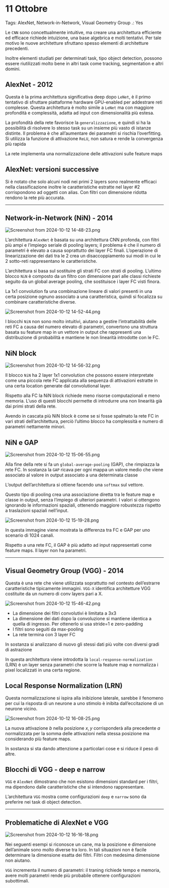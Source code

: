 # 11 Ottobre

Tags: AlexNet, Network-in-Network, Visual Geometry Group
.: Yes

Le `CNN` sono concettualmente intuitive, ma creare una architettura efficiente ed efficace richiede intuizione, una base algebrica e molti tentativi. Per tale motivo le nuove architetture sfruttano spesso elementi di architetture precedenti.

Inoltre elementi studiati per determinati task, tipo object detection, possono essere riutilizzati molto bene in altri task come tracking, segmentation e altri domini.

## AlexNet - 2012

Questa è la prima architettura significativa deep dopo `LeNet`, è il primo tentativo di sfruttare piattaforme hardware GPU-enabled per addestrare reti complesse. Questa architettura è molto simile a `LeNet` ma con maggiore profondità e complessità, adatta ad input con dimensionalità più estesa.

La profondità della rete favorisce la `generalizzazione`, e quindi si ha la possibilità di risolvere lo stesso task su un insieme più vasto di istanze distinte. Il problema è che all’aumentare dei parametri si rischia l’overfitting. Si utilizza la funzione di attivazione `ReLU`, non satura e rende la convergenza più rapida

La rete implementa una normalizzazione delle attivazioni sulle feature maps

## AlexNet: versioni successive

Si è notato che solo alcuni nodi nei primi 2 layers sono realmente efficaci nella classificazione inoltre le caratteristiche estratte nel layer #2 corrispondono ad oggetti con alias. Con filtri con dimensione ridotta rendono la rete più accurata.

---

## Network-in-Network (NiN) - 2014

![Screenshot from 2024-10-12 14-48-23.png](Screenshot_from_2024-10-12_14-48-23.png)

L’architettura `AlexNet` è basata su una architettura CNN profonda, con filtri più ampi e l’impiego seriale di pooling layers; il problema è che il numero di parametri è elevato a causa soprattutto dei layer FC finali. L’operazione di linearizzazione dei dati tra le 2 crea un disaccoppiamento sui modi in cui le 2 sotto-reti rappresentano le caratteristiche.

L’architettura si basa sul sostituire gli strati FC con strati di pooling. L’ultimo blocco `NiN` è composto da un filtro con dimensione pari alle classi richieste seguito da un global average pooling, che sostituisce i layer FC visti finora.

La 1x1 convolution fa una combinazione lineare di valori presenti in una certa posizione ognuno associato a una caratteristica, quindi si focalizza su combinare caratteristiche diverse.

![Screenshot from 2024-10-12 14-52-44.png](Screenshot_from_2024-10-12_14-52-44.png)

I blocchi `NiN` non sono molto intuitivi, aiutano a gestire l’intrattabilità delle reti FC a causa del numero elevato di parametri, convertono una struttura basata su feature map in un vettore in output che rappresenti una distribuzione di probabilità e mantiene le non linearità introdotte con le FC.

## NiN block

![Screenshot from 2024-10-12 14-56-32.png](Screenshot_from_2024-10-12_14-56-32.png)

Il blocco `NiN` ha 2 layer 1x1 convolution che possono essere interpretate come una piccola rete FC applicata alla sequenza di attivazioni estratte in una certa location generate dal convolutional layer.

Rispetto alla FC la NiN block richiede meno risorse computazionali e meno memoria. L’uso di questi blocchi permette di introdurre una non linearità già dai primi strati della rete.

Avendo in cascata più NiN block è come se si fosse spalmato la rete FC in vari strati dell’architettura, perciò l’ultimo blocco ha complessità e numero di parametri nettamente minori.

## NiN e GAP

![Screenshot from 2024-10-12 15-06-55.png](Screenshot_from_2024-10-12_15-06-55.png)

Alla fine della rete si fa un `global-average-pooling` (GAP), che rimpiazza la rete FC. In sostanza la `GAP` ricava per ogni mappa un valore medio che viene associato al valore in output associato a una determinata classe

L’output dell’architettura si ottiene facendo una `softmax` sul vettore.

Questo tipo di pooling crea una associazione diretta tra le feature map e classe in output, senza l’impiego di ulteriori parametri. I valori si ottengono ignorando le informazioni spaziali, ottenendo maggiore robustezza rispetto a traslazioni spaziali nell’input.

![Screenshot from 2024-10-12 15-19-28.png](Screenshot_from_2024-10-12_15-19-28.png)

In questa immagine viene mostrata la differenza tra FC e GAP per uno scenario di 1024 canali.

Rispetto a una rete FC, il GAP è più adatto ad input rappresentati come feature maps. Il layer non ha parametri.

---

## Visual Geometry Group (VGG) - 2014

Questa è una rete che viene utilizzata soprattutto nel contesto dell’estrarre caratteristiche tipicamente immagini. `VGG-X` identifica architetture VGG costituite da un numero di conv layers pari a X.

![Screenshot from 2024-10-12 15-46-42.png](Screenshot_from_2024-10-12_15-46-42.png)

- La dimensione dei filtri convolutivi è limitata a 3x3
- La dimensione dei dati dopo la convoluzione si mantiene identica a quella di ingresso. Per ottenerlo si usa stride=1 e zero-padding
- I filtri sono seguiti da max-pooling
- La rete termina con 3 layer FC

In sostanza si analizzano di nuovo gli stessi dati più volte con diversi gradi di astrazione

In questa architettura viene introdotta la `local-response-normalization` (LRN) è un layer senza parametri che scorre la feature map e normalizza i pixel localizzati in una certa regione.

## Local Response Normalization (LRN)

Questa normalizzazione si ispira alla inibizione laterale, sarebbe il fenomeno per cui la risposta di un neurone a uno stimolo è inibita dall’eccitazione di un neurone vicino.

![Screenshot from 2024-10-12 16-08-25.png](Screenshot_from_2024-10-12_16-08-25.png)

La nuova attivazione $b$ nella posizione $x,y$ corrisponderà alla precedente $a$ normalizzata per la somma delle attivazioni nella stessa posizione ma considerando più feature maps.

In sostanza si sta dando attenzione a particolari cose e si riduce il peso di altre.

## Blocchi di VGG - deep e narrow

`VGG` e `AlexNet` dimostrano che non esistono dimensioni standard per i filtri, ma dipendono dalle caratteristiche che si intendono rappresentare.

L’architettura `VGG` mostra come configurazioni `deep` e `narrow` sono da preferire nei task di object detection.

---

## Problematiche di AlexNet e VGG

![Screenshot from 2024-10-12 16-16-18.png](Screenshot_from_2024-10-12_16-16-18.png)

Nei seguenti esempi si riconosce un cane, ma la posizione e dimensione dell’animale sono molto diverse tra loro. In tali situazioni non è facile determinare la dimensione esatta dei filtri. Filtri con medesima dimensione non aiutano.

`VGG` incrementa il numero di parametri: il traning richiede tempo e memoria, avere molti parametri rende più probabile ottenere configurazioni subottimali.